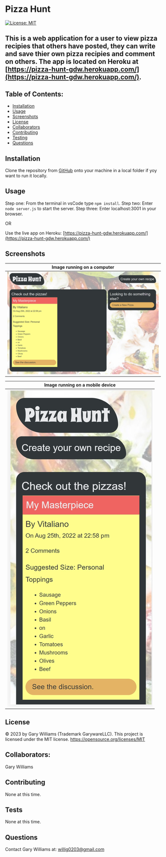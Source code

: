 # Pizza Hunt

[![License: MIT](https://img.shields.io/badge/License-MIT-yellow.svg)](https://opensource.org/licenses/MIT)

## This is a web application for a user to view pizza recipies that others have posted, they can write and save thier own pizza recipies and comment on others. The app is located on Heroku at [https://pizza-hunt-gdw.herokuapp.com/](https://pizza-hunt-gdw.herokuapp.com/).

## Table of Contents:

- [Installation](#installation)
- [Usage](#usage)
- [Screenshots](#screenshots)
- [License](#license)
- [Collaborators](#collaborators)
- [Contributing](#contributing)
- [Testing](#tests)
- [Questions](#questions)

## Installation

Clone the repository from [GitHub](https://github.com/willig0203/pizza-hunt) onto your machine in a local folder if yoy want to run it locally.

## Usage

Step one: From the terminal in vsCode type `npm install`.
Step two: Enter `node server.js` to start the server.
Step three: Enter localhost:3001 in your browser.

OR

Use the live app on Heroku: [https://pizza-hunt-gdw.herokuapp.com/](https://pizza-hunt-gdw.herokuapp.com/)

## Screenshots

|        <b>Image running on a computer</b>        |
| :----------------------------------------------: |
| ![space-1.jpg](./assets/images/pizzahuntweb.jpg) |

|       <b>Image running on a mobile device</b>       |
| :-------------------------------------------------: |
| ![space-2.jpg](./assets/images/pizzahuntmobile.jpg) |

## License

&copy; 2023 by Gary Williams (Trademark GarywareLLC).
This project is licensed under the MIT license.
https://opensource.org/licenses/MIT

## Collaborators:

Gary Williams

## Contributing

None at this time.

## Tests

None at this time.

## Questions

Contact Gary Williams at: [willig0203@gmail.com](mailto:willig0203@gmail.com)
